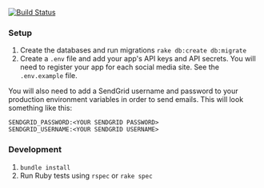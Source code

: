 [![Build Status](https://travis-ci.org/nburt/onefeed.svg?branch=master)](https://travis-ci.org/nburt/onefeed)

### Setup

1. Create the databases and run migrations `rake db:create db:migrate`
1. Create a `.env` file and add your app's API keys and API secrets. You will need to register your app for each social media site. See the `.env.example` file.

You will also need to add a SendGrid username and password to your production environment variables in order to send emails. This will look something like this:

```
SENDGRID_PASSWORD:<YOUR SENDGRID PASSWORD>
SENDGRID_USERNAME:<YOUR SENDGRID USERNAME>
```

### Development

1. `bundle install`
1. Run Ruby tests using `rspec` or `rake spec`
